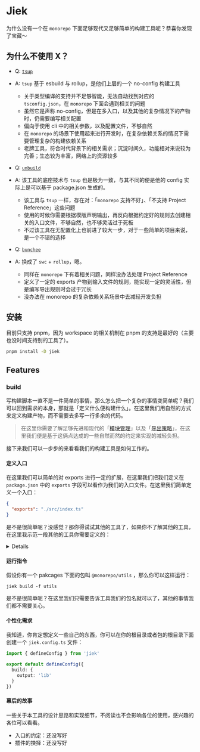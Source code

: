 # Jiek

为什么没有一个在 `monorepo` 下面足够现代又足够简单的构建工具呢？恭喜你发现了宝藏～

## 为什么不使用 X？

- Q: [`tsup`](https://github.com/egoist/tsup)
- A: `tsup` 基于 esbuild 与 rollup，是他们上层的一个 no-config 构建工具
  - 关于类型编译的支持并不足够智能，无法自动找到对应的 `tsconfig.json`，在 `monorepo` 下面会遇到相关的问题
  - 虽然它是声称 no-config，但是在多入口，以及其他的复杂情况下的产物时，仍需要编写相关配置
  - 偏向于使用 cli 中的相关参数，以及配置文件，不够自然
  - 在 `monorepo` 的场景下使用起来进行开发时，在复杂依赖关系的情况下需要管理复杂的构建依赖关系
  - 老牌工具，符合时代背景下的相关需求；沉淀时间久，功能相对来说较为完善；生态较为丰富，网络上的资源较多

- Q: [`unbuild`](https://github.com/unjs/unbuild)
- A: 该工具的底座技术与 `tsup` 也是极为一致，与其不同的便是他的 config 实际上是可以基于 package.json 生成的。
  - 该工具与 `tsup` 一样，存在对：「`monorepo` 支持不好」、「不支持 Project Reference」这些问题
  - 使用的时候你需要根据模版声明输出，再反向根据约定好的规则去创建相关的入口文件，不够自然，也不够灵活过于死板
  - 不过该工具在无配置化上也前进了较大一步，对于一些简单的项目来说，是一个不错的选择

- Q: [`bunchee`](https://github.com/huozhi/bunchee)
- A: 换成了 `swc` + `rollup`，嗯。
  - 同样在 `monorepo` 下有着相关问题，同样没办法处理 Project Reference
  - 定义了一定的 exports 产物到输入文件的规则，能实现一定的灵活性，但是编写导出规则时会过于冗长
  - 没办法在 monorepo 的复杂依赖关系场景中去减轻开发负担

## 安装

目前只支持 pnpm，因为 workspace 的相关机制在 pnpm 的支持是最好的（主要也没时间支持别的工具了）。

```bash
pnpm install -D jiek
```

## Features

### build

写构建脚本一直不是一件简单的事情，那么怎么把一个复杂的事情变简单呢？我们可以回到需求的本身，那就是「定义什么便构建什么」。在这里我们用自然的方式来定义构建产物，而不需要去多写一行多余的代码。

> 在这里你需要了解足够先进和现代的「[模块管理]()」以及「[导出策略]()」，在这里我们便是基于这俩点达成的一些自然而然的约定来实现的减轻负担。

接下来我们可以一步步的来看看我们的构建工具是如何工作的。

#### 定义入口

在这里我们可以简单的对 exports 进行一定的扩展，在这里我们把我们定义在 `package.json` 中的 `exports` 字段可以看作为我们的入口文件。在这里我们简单定义一个入口：

```json
{
  "exports": "./src/index.ts"
}
```

是不是很简单呢？没感觉？那你得试试其他的工具了，如果你不了解其他的工具，在这里我示范一段其他的工具你需要定义的：

<details>

```json
{
  "type": "module",
  "exports": {
    "import": {
      "types": "./dist/es/index.d.mts",
      "default": "./dist/es/index.mjs"
    },
    "require": {
      "types": "./dist/cjs/index.d.ts",
      "default": "./dist/cjs/index.js"
    }
  }
}
```

</details>

#### 运行指令

假设你有一个 pakcages 下面的包叫 `@monorepo/utils` ，那么你可以这样运行：

```shell
jiek build -f utils
```

是不是很简单呢？在这里我们只需要告诉工具我们的包名就可以了，其他的事情我们都不需要关心。

#### 个性化需求

我知道，你肯定想定义一些自己的东西，你可以在你的根目录或者包的根目录下面创建一个 `jiek.config.ts` 文件：

```typescript
import { defineConfig } from 'jiek'

export default defineConfig({
  build: {
    output: 'lib'
  }
})
```

#### 幕后的故事

一些关于本工具的设计思路和实现细节，不阅读也不会影响各位的使用，感兴趣的各位可以看看。

- 入口的约定：还没写好
- 插件的抉择：还没写好
